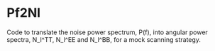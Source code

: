 # Pf2Nl

Code to translate the noise power spectrum, P(f), into angular power spectra, N_l^TT, N_l^EE and N_l^BB, for a mock scanning strategy.
